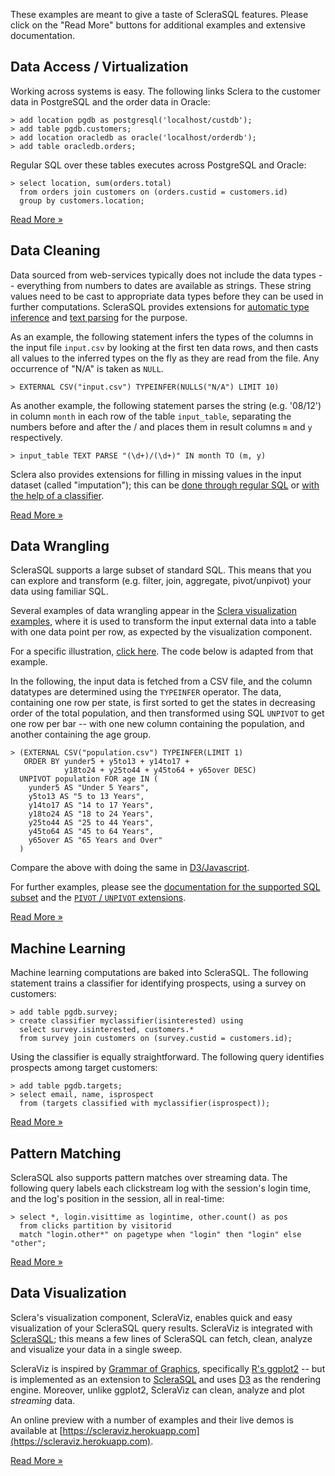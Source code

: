 These examples are meant to give a taste of ScleraSQL features. Please click on the "Read More" buttons for additional examples and extensive documentation.

## Data Access / Virtualization

Working across systems is easy. The following links Sclera to the customer data in PostgreSQL and the order data in Oracle:

    > add location pgdb as postgresql('localhost/custdb');
    > add table pgdb.customers;
    > add location oracledb as oracle('localhost/orderdb');
    > add table oracledb.orders;

Regular SQL over these tables executes across PostgreSQL and Oracle:

    > select location, sum(orders.total)
      from orders join customers on (orders.custid = customers.id)
      group by customers.location;

<a href="../sqlextdataaccess" class="btn btn-block">Read More &raquo;</a>

## Data Cleaning

Data sourced from web-services typically does not include the data types -- everything from numbers to dates are available as strings. These string values need to be cast to appropriate data types before they can be used in further computations. ScleraSQL provides extensions for [automatic type inference](../sclerasql/sqlcleaning.md#automatic-type-inference) and [text parsing](../sclerasql/sqlcleaning.md#text-parsing) for the purpose.

As an example, the following statement infers the types of the columns in the input file `input.csv` by looking at the first ten data rows, and then casts all values to the inferred types on the fly as they are read from the file. Any occurrence of "N/A" is taken as `NULL`.

    > EXTERNAL CSV("input.csv") TYPEINFER(NULLS("N/A") LIMIT 10)

As another example, the following statement parses the string (e.g. '08/12') in column `month` in each row of the table `input_table`, separating the numbers before and after the / and places them in result columns `m` and `y` respectively.

    > input_table TEXT PARSE "(\d+)/(\d+)" IN month TO (m, y)

Sclera also provides extensions for filling in missing values in the input dataset (called "imputation"); this can be [done through regular SQL](../sclerasql/sqlcleaning.md#data-imputation-with-regular-sql) or [with the help of a classifier](../sclerasql/sqlcleaning.md#data-imputation-using-machine-learning).

<a href="../sqlcleaning" class="btn btn-block">Read More &raquo;</a>

## Data Wrangling

ScleraSQL supports a large subset of standard SQL. This means that you can explore and transform (e.g. filter, join, aggregate, pivot/unpivot) your data using familiar SQL.

Several examples of data wrangling appear in the [Sclera visualization examples](https://scleraviz.herokuapp.com), where it is used to transform the input external data into a table with one data point per row, as expected by the visualization component.

For a specific illustration, [click here](http://scleraviz.herokuapp.com/demo/barchart-stacked-sorted). The code below is adapted from that example.

In the following, the input data is fetched from a CSV file, and the column datatypes are determined using the `TYPEINFER` operator. The data, containing one row per state, is first sorted to get the states in decreasing order of the total population, and then transformed using SQL `UNPIVOT` to get one row per bar -- with one new column containing the population, and another containing the age group.

    > (EXTERNAL CSV("population.csv") TYPEINFER(LIMIT 1)
       ORDER BY yunder5 + y5to13 + y14to17 +
                y18to24 + y25to44 + y45to64 + y65over DESC)
      UNPIVOT population FOR age IN (
        yunder5 AS "Under 5 Years",
        y5to13 AS "5 to 13 Years",
        y14to17 AS "14 to 17 Years",
        y18to24 AS "18 to 24 Years",
        y25to44 AS "25 to 44 Years",
        y45to64 AS "45 to 64 Years",
        y65over AS "65 Years and Over"
      )

Compare the above with doing the same in [D3/Javascript](http://bl.ocks.org/mbostock/3886208).

For further examples, please see the [documentation for the supported SQL subset](../sclerasql/sqlregular.md) and the [`PIVOT` / `UNPIVOT` extensions](../sclerasql/sqlcrosstab.md).

<a href="../sqlintro" class="btn btn-block">Read More &raquo;</a>

## Machine Learning

Machine learning computations are baked into ScleraSQL. The following statement trains a classifier for identifying prospects, using a survey on customers:

    > add table pgdb.survey;
    > create classifier myclassifier(isinterested) using
      select survey.isinterested, customers.*
      from survey join customers on (survey.custid = customers.id);

Using the classifier is equally straightforward. The following query identifies prospects among target customers:

    > add table pgdb.targets;
    > select email, name, isprospect
      from (targets classified with myclassifier(isprospect));

<a href="../sqlextml" class="btn btn-block">Read More &raquo;</a>

## Pattern Matching

ScleraSQL also supports pattern matches over streaming data. The following query labels each clickstream log with the session's login time, and the log's position in the session, all in real-time:

    > select *, login.visittime as logintime, other.count() as pos
      from clicks partition by visitorid
      match "login.other*" on pagetype when "login" then "login" else "other";

<a href="../sqlextordered#pattern-matching-with-match" class="btn btn-block">Read More &raquo;</a>

## Data Visualization

Sclera's visualization component, ScleraViz, enables quick and easy visualization of your ScleraSQL query results. ScleraViz is integrated with [ScleraSQL](../sclerasql/sqlintro.md); this means a few lines of ScleraSQL can fetch, clean, analyze and visualize your data in a single sweep.

ScleraViz is inspired by [Grammar of Graphics](http://vita.had.co.nz/papers/layered-grammar.html), specifically [R's ggplot2](http://ggplot2.org/) -- but is implemented as an extension to [ScleraSQL](../sclerasql/sqlintro.md) and uses [D3](http://d3js.org) as the rendering engine. Moreover, unlike ggplot2, ScleraViz can clean, analyze and plot *streaming* data.

An online preview with a number of examples and their live demos is available at [https://scleraviz.herokuapp.com](https://scleraviz.herokuapp.com).

<a href="../visualization" class="btn btn-block">Read More &raquo;</a>
